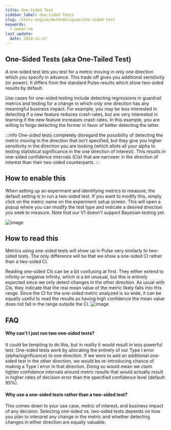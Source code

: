 ```yaml
---
title: One-Sided Test
sidebar_label: One-Sided Tests
slug: /stats-engine/methodologies/one-sided-test
keywords:
  - owner:vm
last_update:
  date: 2024-12-17
---
```


## One-Sided Tests (aka One-Tailed Test)

A one-sided test lets you test for a metric moving in only one direction which you specify in advance. This trade off gives you additional sensitivity (or power). It differs from the standard Pulse results which show two-sided results by default.

Use cases for one-sided testing include detecting regressions in guardrail metrics and testing for a change in which only one direction has any meaningful business impact. For example, you may be less interested in detecting if a new feature reduces crash rates, but are very interested in learning if the new feature increases crash rates. In this example, you are willing to forgo detecting the former in favor of better detecting the latter.

:::info
One-sided tests completely disregard the possibility of detecting the metric moving in the direction that isn't specified, but they give you higher sensitivity in the direction you are looking (which allots all your alpha to testing statistical significance in the one direction of interest). This results in one-sided confidence intervals (CIs) that are narrower in the direction of interest than their two-sided counterparts.
:::

## How to enable this

When setting up an experiment and identifying metrics to measure, the default setting is to run a two-sided test. If you want to modify this, simply click on the metric name on the experiment setup screen. This will open a popup where you can modify the test type and indicate a desired direction you seek to measure.
Note that our V1 doesn't support Bayesian testing yet.

![image](https://github.com/user-attachments/assets/23044f21-6249-4fc1-9895-22111bb16010)


## How to read this

Metrics using one-sided tests will show up in Pulse very similarly to two-sided tests. The only difference will be that we show a one-sided CI rather than a two-sided CI.

Reading one-sided CIs can be a bit confusing at first. They either extend to infinity or negative infinity, which is a bit unusual, but this is entirely expected since we only detect changes in the other direction. As usual with CIs, they indicate that the real mean value of the metric likely falls into this range. Since the CI for the one-sided metric analyzed is so wide, it can be equally useful to read the results as having high confidence the mean value does not fall in the range outside the CI.
![image](https://github.com/user-attachments/assets/7ab3d680-b4c4-4321-b1fc-cc506b0ab21b)

## FAQ

#### Why can't I just run two one-sided tests?

It could be tempting to do this, but in reality it would result in less powerful test. One-sided tests work by allocating the entirety of our Type I error (alpha/significance) to one direction. If we were to add an additional one-sided test in the other direction, we would be re-introducing chance of making a Type I error in that direction. Doing so would mean we claim tighter confidence intervals around metric results that would actually result in higher rates of decision error than the specified confidence level (default: 95%).

#### Why use a one-sided tests rather than a two-sided test?

This comes down to your use case, metric of interest, and business impact of any decision. Selecting one-sided vs. two-sided tests depends on how you plan to interpret any change in the metric and whether detecting changes in either direction are equally valuable.
